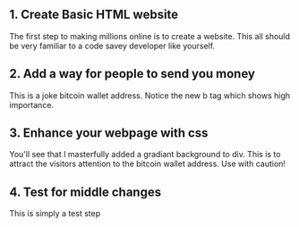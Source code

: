 ## 1. Create Basic HTML website
The first step to making millions online is to create a website. This all should be very familiar to a code savey developer like yourself. 

## 2. Add a way for people to send you money
This is a joke bitcoin wallet address.
Notice the new b tag which shows high importance.

## 3. Enhance your webpage with css
You'll see that I masterfully added a gradiant background to div.
This is to attract the visitors attention to the bitcoin wallet address. 
Use with caution!

## 4. Test for middle changes
This is simply a test step